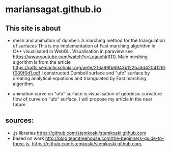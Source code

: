 


# mariansagat.github.io

## This site is about
* mesh and animation of dumbell:
A marching method for the triangulation of surfaces
This is my implementation of Fast marching algorithm in C++ visualisated in WebGL.
Visualisation in paraview see https://www.youtube.com/watch?v=LeauohkflT0.
Main meshing algorithm is from the article https://pdfs.semanticscholar.org/ae1e/216a99fb6943b122ba3d42041291f039f0d1.pdf
I constructed Dumbell surface and "ufo" surface by creating analytical equations and triangulated by Fast marching algorithm.

* animation curve on "ufo" surface
is visualisation of geodesic curvature flow of curve on "ufo" surface, i will propose my article in the near future

## sources:
* .js libraries  <https://github.com/stemkoski/stemkoski.github.com>
* based on work <http://blog.teamtreehouse.com/the-beginners-guide-to-three-js>, <https://github.com/stemkoski/stemkoski.github.com>,


